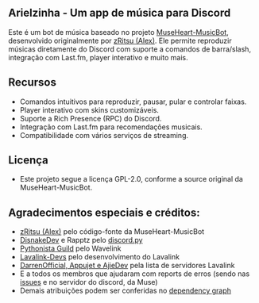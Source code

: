 ## Arielzinha - Um app de música para Discord

Este é um bot de música baseado no projeto [MuseHeart-MusicBot](https://github.com/zRitsu/MuseHeart-MusicBot), desenvolvido originalmente por [zRitsu (Alex)](https://github.com/zRitsu). Ele permite reproduzir músicas diretamente do Discord com suporte a comandos de barra/slash, integração com Last.fm, player interativo e muito mais.

## Recursos

- Comandos intuitivos para reproduzir, pausar, pular e controlar faixas.
- Player interativo com skins customizáveis.
- Suporte a Rich Presence (RPC) do Discord.
- Integração com Last.fm para recomendações musicais.
- Compatibilidade com vários serviços de streaming.

## Licença

- Este projeto segue a licença GPL-2.0, conforme a source original da MuseHeart-MusicBot.

## Agradecimentos especiais e créditos:

- [zRitsu (Alex)](https://github.com/zRitsu) pelo código-fonte da MuseHeart-MusicBot
- [DisnakeDev](https://github.com/DisnakeDev) e Rapptz pelo [discord.py](https://github.com/Rapptz/discord.py)
- [Pythonista Guild](https://github.com/PythonistaGuild) pelo Wavelink
- [Lavalink-Devs](https://github.com/lavalink-devs) pelo desenvolvimento do Lavalink
- [DarrenOfficial, Appujet e AjieDev](https://free.lavalink.rf.gd/list) pela lista de servidores Lavalink
- E a todos os membros que ajudaram com reports de erros (sendo nas [issues](https://github.com/zRitsu/MuseHeart-MusicBot/issues) e no servidor do discord, da Muse)
- Demais atribuições podem ser conferidas no [dependency graph](https://github.com/zRitsu/MuseHeart-MusicBot/network/dependencies)
